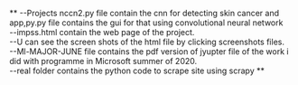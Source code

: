 ** --Projects nccn2.py file contain the cnn for detecting skin cancer and app,py.py file contains the gui for that using convolutional neural network
 <br/>--impss.html contain the web page of the project.
 <br/>--U can see the screen shots of the html file by clicking screenshots files.
 <br/>--Ml-MAJOR-JUNE file contains the pdf version of  jyupter file of the work i did with programme in Microsoft summer of 2020.
 <br/>--real folder contains the python code to scrape site using scrapy **
